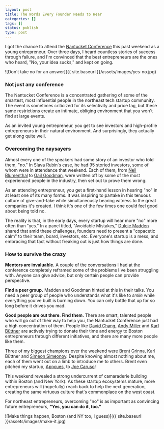 ```yaml
---
layout: post
title: The Words Every Founder Needs to Hear
categories: []
tags: []
status: publish
type: post
---
```

I got the chance to attend the [Nantucket Conference](http://www.nantucketconference.com/) this past weekend as a young entrepreneur. Over three days, I heard countless stories of success through failure, and I'm convinced that the best entrepreneurs are the ones who heard, "No, your idea sucks," and kept on going.

![Don't take no for an answer]({{ site.baseurl }}/assets/images/yes-no.jpg)

### Not just any conference

The Nantucket Conference is a concentrated gathering of some of the smartest, most influential people in the northeast tech startup community. The event is sometimes criticized for its selectivity and price tag, but these same restrictions create an intimate, obliging environment that you won't find at large events.

As an invited young entrepreneur, you get to see investors and high-profile entrepreneurs in their natural environment. And surprisingly, they actually get along quite well.

### Overcoming the naysayers

Almost every one of the speakers had some story of an investor who told them, "no." In [Slava Rubin's](https://twitter.com/gogoSlava) case, he had 95 storied investors, some of whom were in attendance that weekend. Each of them, from [Neil Blumenthal](https://twitter.com/NeilBlumenthal) to [Gail Goodman](https://twitter.com/Gail_Goodman), were written off by some of the most experienced people in the industry, then set out to prove them wrong.

As an attending entrepreneur, you get a first-hand lesson in hearing "no" in at least one of its many forms. It was inspiring to partake in this tenuous culture of give-and-take while simultaneously bearing witness to the great companies it's created. I think it's one of the few times one could feel good about being told no.

The reality is that, in the early days, every startup will hear more "no" more often than "yes." In a panel titled, "Avoidable Mistakes," [Dulcie Madden](https://twitter.com/dulciemadden) shared that amid these challenges, founders need to present a "copacetic calm" to their team, board, investors, etc. Everyone's startup is a mess, and embracing that fact without freaking out is just how things are done.

### How to survive the crazy

**Mentors are invaluable.** A couple of the conversations I had at the conference completely reframed some of the problems I've been struggling with. Anyone can give advice, but only certain people can provide perspective.

**Find a peer group.** Madden and Goodman hinted at this in their talks. You need a peer group of people who understands what it's like to *smile* while everything you've built is burning down. You can only bottle that up for so long before it drives you mad.

**Good people are out there. Find them.** There are smart, talented people who will go out of their way to help you, the Nantucket Conference just had a high concentration of them. People like [David Chang](https://twitter.com/changds), [Andy Miller](https://twitter.com/InnovationAndy) and [Karl Büttner](https://twitter.com/karlbuttner) are actively trying to donate their time and energy to Boston entrepreneurs through different initiatives, and there are many more people like them.

Three of my biggest champions over the weekend were [Brent Grinna](https://twitter.com/brentgrinna), Karl Büttner and [Simeon Simeonov](https://twitter.com/simeons). Despite knowing almost nothing about me, each of them went out on a limb to introduce me to others. Brent even pitched my startup, [Appcues](http://appcues.com), to [Joe Caruso](https://twitter.com/joecaruso2020)!

This weekend revealed a strong undercurrent of camaraderie building within Boston (and New York). As these startup ecosystems mature, more entrepreneurs will (hopefully) reach back to help the next generation, creating the same virtuous culture that's commonplace on the west coast.

For northeast entrepreneurs, overcoming "no" is as important as convincing future entrepreneurs, **"Yes, you can do it, too."**

![Make things happen, Boston (and NY too, I guess)]({{ site.baseurl }}/assets/images/make-it.jpg)

